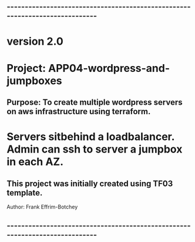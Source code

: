 ## ----------------------------------------------------------------------------
# version  2.0
#  Project: APP04-wordpress-and-jumpboxes
## Purpose: To create multiple wordpress servers on aws infrastructure using terraform.
# Servers sitbehind a loadbalancer.  Admin can ssh to server a jumpbox in each AZ.
## This project was initially created using TF03 template.

   Author:  Frank Effrim-Botchey
## ----------------------------------------------------------------------------

